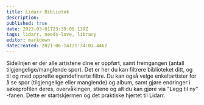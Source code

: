 ```yaml
---
title: Lidarr Bibliotek
description: 
published: true
date: 2022-03-01T23:39:09.139Z
tags: lidarr, needs-love, library
editor: markdown
dateCreated: 2021-06-14T21:34:03.446Z
---
```


Sidelinjen er der alle artistene dine er oppført, samt fremgangen (antall tilgjengelige/manglende spor). Det er her du kan filtrere biblioteket ditt, og til og med opprette egendefinerte filtre. Du kan også velge enkeltartister for å se spor (tilgjengelige eller manglende) og album, samt gjøre endringer i søkeprofilen deres, overvåkingen, stiene og alt du kan gjøre via "Legg til ny" -fanen. Dette er startskjermen og det praktiske hjertet til Lidarr.